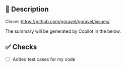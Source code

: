 ## 📑 Description

Closes https://github.com/goravel/goravel/issues/

The summary will be generated by Copilot in the below.

<!-- Please add Review Ready tag or leave a Review Ready message when the PR is good to go -->
<!-- More description can be written after this -->

## ✅ Checks

<!-- Make sure your PR passes the CI checks and do check the following fields as needed - -->
- [ ] Added test cases for my code
